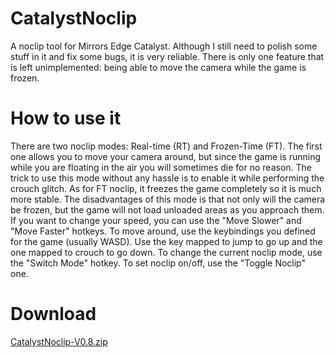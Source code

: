 # CatalystNoclip


A noclip tool for Mirrors Edge Catalyst. Although I still need to polish some stuff in it and fix some bugs, it is very reliable. There is only one feature that is left unimplemented: being able to move the camera while the game is frozen.

# How to use it
There are two noclip modes: Real-time (RT) and Frozen-Time (FT). The first one allows you to move your camera around, but since the game is running while you are floating in the air you will sometimes die for no reason. The trick to use this mode without any hassle is to enable it while performing the crouch glitch. As for FT noclip, it freezes the game completely so it is much more stable. The disadvantages of this mode is that not only will the camera be frozen, but the game will not load unloaded areas as you approach them. If you want to change your speed, you can use the "Move Slower" and "Move Faster" hotkeys. To move around, use the keybindings you defined for the game (usually WASD). Use the key mapped to jump to go up and the one mapped to crouch to go down. To change the current noclip mode, use the "Switch Mode" hotkey. To set noclip on/off, use the "Toggle Noclip" one.

# Download
[CatalystNoclip-V0.8.zip](https://github.com/tremwil/CatalystNoclip/releases/download/v0.8/CatalystNoclip-V-0.8.zip)
